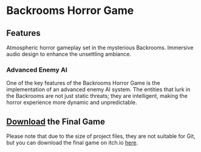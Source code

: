<h1>Backrooms Horror Game</h1>

<h2>Features</h2>
<p>Atmospheric horror gameplay set in the mysterious Backrooms.
    Immersive audio design to enhance the unsettling ambiance.</p>

<h3>Advanced Enemy AI</h3>
<p>One of the key features of the Backrooms Horror Game is the implementation of an advanced enemy AI system.
  The entities that lurk in the Backrooms are not just static threats;
  they are intelligent, making the horror experience more dynamic and unpredictable.</p>

<h2><a href="https://eliashei.itch.io/the-backrooms">Download</a> the Final Game</h2>

<p>Please note that due to the size of project files, they are not suitable for Git, but you can download the final game on itch.io <a href="https://eliashei.itch.io/the-backrooms">here</a>.</p>
